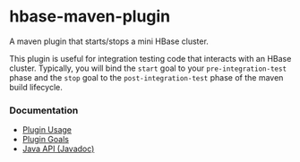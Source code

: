 hbase-maven-plugin
==================

A maven plugin that starts/stops a mini HBase cluster.

This plugin is useful for integration testing code that interacts with
an HBase cluster.  Typically, you will bind the `start` goal to your
`pre-integration-test` phase and the `stop` goal to the
`post-integration-test` phase of the maven build lifecycle.


### Documentation

* [Plugin Usage](http://docs.kiji.org/apidocs/hbase-maven-plugin/1.0.9-cdh4/usage.html)
* [Plugin Goals](http://docs.kiji.org/apidocs/hbase-maven-plugin/1.0.9-cdh4/plugin-info.html)
* [Java API (Javadoc)](http://docs.kiji.org/apidocs/hbase-maven-plugin/1.0.9-cdh4/apidocs/)
